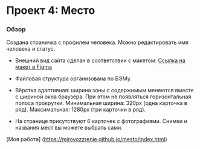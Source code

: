 # Проект 4: Место

### Обзор
Создана страничка с профилем человека. Можно редактировать имя человека и статус. 

* Внешний вид сайта сделан в соответствии с макетом: [Ссылка на макет в Figma](https://www.figma.com/file/StZjf8HnoeLdiXS7dYrLAh/JavaScript.-Sprint-4)

* Файловая структура организована по БЭМу.

* Вёрстка адаптивная: ширина зоны с содержимым меняются вместе с шириной окна браузера. При этом не появляться горизонтальная полоса прокрутки. Минимальная ширина: 320px (одна карточка в ряд). Максимальная: 1280px (три карточки в ряд).

* На странице присутствуют 6 карточек с фотографиями. Снимки и названия мест вы можете выбрать сами.

[Моя работа] (https://mirovozzrenie.github.io/mesto/index.html) 
